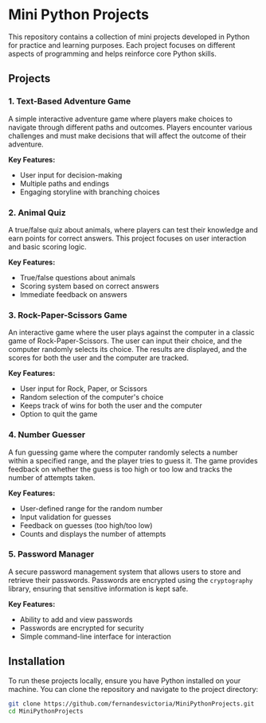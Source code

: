 # Mini Python Projects

This repository contains a collection of mini projects developed in Python for practice and learning purposes. Each project focuses on different aspects of programming and helps reinforce core Python skills.

## Projects

### 1. Text-Based Adventure Game
A simple interactive adventure game where players make choices to navigate through different paths and outcomes. Players encounter various challenges and must make decisions that will affect the outcome of their adventure.

**Key Features:**
- User input for decision-making
- Multiple paths and endings
- Engaging storyline with branching choices

### 2. Animal Quiz
A true/false quiz about animals, where players can test their knowledge and earn points for correct answers. This project focuses on user interaction and basic scoring logic.

**Key Features:**
- True/false questions about animals
- Scoring system based on correct answers
- Immediate feedback on answers

### 3. Rock-Paper-Scissors Game
An interactive game where the user plays against the computer in a classic game of Rock-Paper-Scissors. The user can input their choice, and the computer randomly selects its choice. The results are displayed, and the scores for both the user and the computer are tracked.

**Key Features:**
- User input for Rock, Paper, or Scissors
- Random selection of the computer's choice
- Keeps track of wins for both the user and the computer
- Option to quit the game

### 4. Number Guesser
A fun guessing game where the computer randomly selects a number within a specified range, and the player tries to guess it. The game provides feedback on whether the guess is too high or too low and tracks the number of attempts taken.

**Key Features:**
- User-defined range for the random number
- Input validation for guesses
- Feedback on guesses (too high/too low)
- Counts and displays the number of attempts

### 5. Password Manager
A secure password management system that allows users to store and retrieve their passwords. Passwords are encrypted using the `cryptography` library, ensuring that sensitive information is kept safe.

**Key Features:**
- Ability to add and view passwords
- Passwords are encrypted for security
- Simple command-line interface for interaction

## Installation

To run these projects locally, ensure you have Python installed on your machine. You can clone the repository and navigate to the project directory:

```bash
git clone https://github.com/fernandesvictoria/MiniPythonProjects.git
cd MiniPythonProjects
